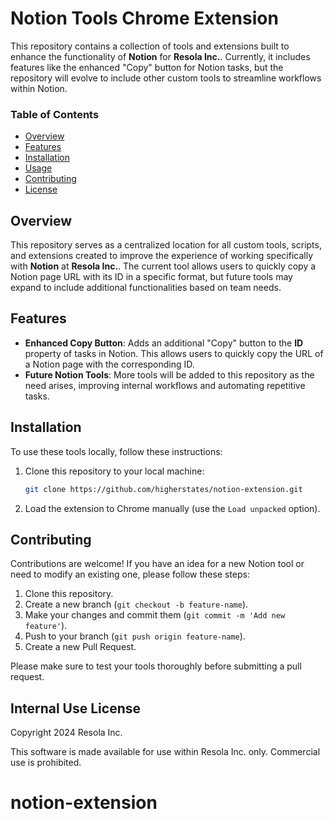 # Notion Tools Chrome Extension

This repository contains a collection of tools and extensions built to enhance the functionality of **Notion** for **Resola Inc.**. Currently, it includes features like the enhanced "Copy" button for Notion tasks, but the repository will evolve to include other custom tools to streamline workflows within Notion.

### Table of Contents

- [Overview](#overview)
- [Features](#features)
- [Installation](#installation)
- [Usage](#usage)
- [Contributing](#contributing)
- [License](#license)

## Overview

This repository serves as a centralized location for all custom tools, scripts, and extensions created to improve the experience of working specifically with **Notion** at **Resola Inc.**. The current tool allows users to quickly copy a Notion page URL with its ID in a specific format, but future tools may expand to include additional functionalities based on team needs.

## Features

- **Enhanced Copy Button**: Adds an additional "Copy" button to the **ID** property of tasks in Notion. This allows users to quickly copy the URL of a Notion page with the corresponding ID.
- **Future Notion Tools**: More tools will be added to this repository as the need arises, improving internal workflows and automating repetitive tasks.

## Installation

To use these tools locally, follow these instructions:

1. Clone this repository to your local machine:

   ```bash
   git clone https://github.com/higherstates/notion-extension.git
   ```

2. Load the extension to Chrome manually (use the `Load unpacked` option).

## Contributing

Contributions are welcome! If you have an idea for a new Notion tool or need to modify an existing one, please follow these steps:

1. Clone this repository.
2. Create a new branch (`git checkout -b feature-name`).
3. Make your changes and commit them (`git commit -m 'Add new feature'`).
4. Push to your branch (`git push origin feature-name`).
5. Create a new Pull Request.

Please make sure to test your tools thoroughly before submitting a pull request.

## Internal Use License

Copyright 2024 Resola Inc.

This software is made available for use within Resola Inc. only. Commercial use is prohibited.
# notion-extension

